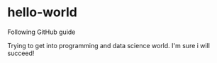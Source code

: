 # hello-world
Following GitHub guide

Trying to get into programming and data science world. I'm sure i will succeed!
